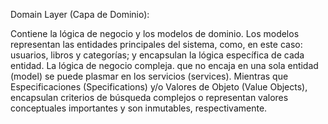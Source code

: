 Domain Layer (Capa de Dominio):

Contiene la lógica de negocio y los modelos de dominio. 
Los modelos representan las entidades principales del sistema, como, en este caso: usuarios, libros y categorías; y encapsulan la lógica específica de cada entidad.
La lógica de negocio compleja. que no encaja en una sola entidad (model) se puede plasmar en los servicios (services).
Mientras que Especificaciones (Specifications) y/o Valores de Objeto (Value Objects), encapsulan criterios de búsqueda complejos o representan valores conceptuales importantes y son inmutables, respectivamente.


 